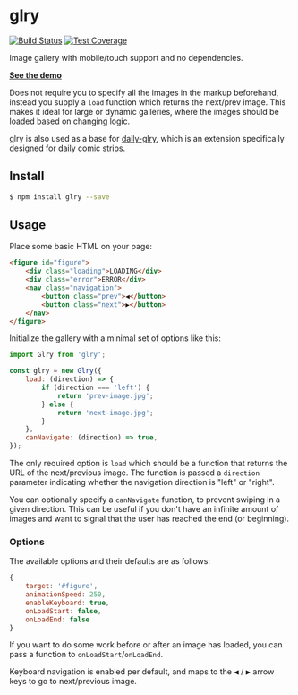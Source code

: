 # glry

[![Build Status][travis-image]][travis-url]
[![Test Coverage][coveralls-image]][coveralls-url]

Image gallery with mobile/touch support and no dependencies.

__[See the demo](http://rawgit.com/omichelsen/glry/master/demo/index.html)__

Does not require you to specify all the images in the markup beforehand, instead you supply a `load` function which returns the next/prev image. This makes it ideal for large or dynamic galleries, where the images should be loaded based on changing logic.

glry is also used as a base for [daily-glry](https://github.com/omichelsen/daily-glry.git), which is an extension specifically designed for daily comic strips.

## Install

```bash
$ npm install glry --save
```

## Usage

Place some basic HTML on your page:

```html
<figure id="figure">
    <div class="loading">LOADING</div>
    <div class="error">ERROR</div>
    <nav class="navigation">
        <button class="prev">◀</button>
        <button class="next">▶</button>
    </nav>
</figure>
```

Initialize the gallery with a minimal set of options like this:

```js
import Glry from 'glry';

const glry = new Glry({
    load: (direction) => {
        if (direction === 'left') {
            return 'prev-image.jpg';
        } else {
            return 'next-image.jpg';
        }
    },
    canNavigate: (direction) => true,
});
```

The only required option is `load` which should be a function that returns the URL of the next/previous image. The function is passed a `direction` parameter indicating whether the navigation direction is "left" or "right".

You can optionally specify a `canNavigate` function, to prevent swiping in a given direction. This can be useful if you don't have an infinite amount of images and want to signal that the user has reached the end (or beginning).

### Options

The available options and their defaults are as follows:

```js
{
    target: '#figure',
    animationSpeed: 250,
    enableKeyboard: true,
    onLoadStart: false,
    onLoadEnd: false
}
```

If you want to do some work before or after an image has loaded, you can pass a function to `onLoadStart`/`onLoadEnd`.

Keyboard navigation is enabled per default, and maps to the <kbd>◀</kbd> / <kbd>▶</kbd> arrow keys to go to next/previous image.

[travis-image]: https://img.shields.io/travis/omichelsen/glry/master.svg
[travis-url]: https://travis-ci.org/omichelsen/glry
[coveralls-image]: https://img.shields.io/coveralls/omichelsen/glry/master.svg
[coveralls-url]: https://coveralls.io/r/omichelsen/glry?branch=master